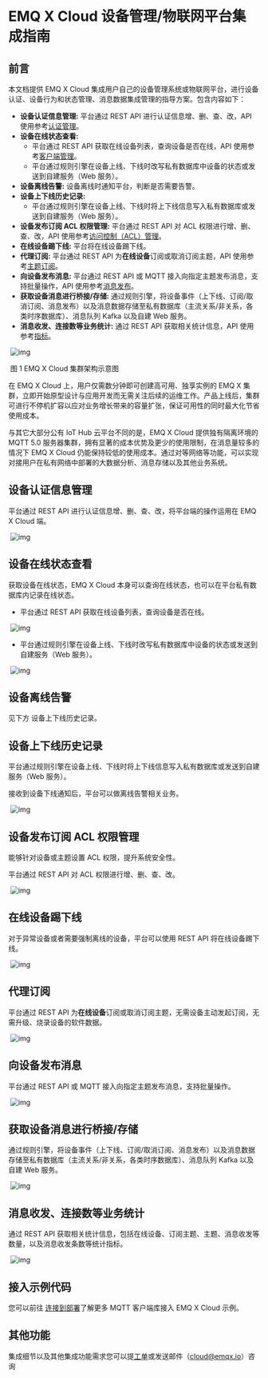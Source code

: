 # EMQ X Cloud 设备管理/物联网平台集成指南

## 前言

本文档提供 EMQ X Cloud 集成用户自己的设备管理系统或物联网平台，进行设备认证、设备行为和状态管理、消息数据集成管理的指导方案。包含内容如下：

- **设备认证信息管理:** 平台通过 REST API 进行认证信息增、删、查、改，API 使用参考[认证管理](https://docs.emqx.cn/cloud/latest/api/auth.html)。
- **设备在线状态查看:** 
  - 平台通过 REST API 获取在线设备列表，查询设备是否在线，API 使用参考[客户端管理](https://docs.emqx.cn/cloud/latest/api/clients.html)。
  - 平台通过规则引擎在设备上线、下线时改写私有数据库中设备的状态或发送到自建服务（Web 服务）。
- **设备离线告警:** 设备离线时通知平台，判断是否需要告警。
- **设备上下线历史记录:** 
  - 平台通过规则引擎在设备上线、下线时将上下线信息写入私有数据库或发送到自建服务（Web 服务）。
- **设备发布订阅 ACL 权限管理:** 平台通过 REST API 对 ACL 权限进行增、删、查、改，API 使用参考[访问控制（ACL）管理](https://docs.emqx.cn/cloud/latest/api/acl.html)。
- **在线设备踢下线:** 平台将在线设备踢下线。
- **代理订阅:** 平台通过 REST API 为**在线设备**订阅或取消订阅主题，API 使用参考[主题订阅](https://docs.emqx.cn/cloud/latest/api/subscribe.html)。
- **向设备发布消息:** 平台通过 REST API 或 MQTT 接入向指定主题发布消息，支持批量操作，API 使用参考[消息发布](https://docs.emqx.cn/cloud/latest/api/publish.html)。
- **获取设备消息进行桥接/存储:** 通过规则引擎，将设备事件（上下线、订阅/取消订阅、消息发布）以及消息数据存储至私有数据库（主流关系/非关系，各类时序数据库）、消息队列 Kafka 以及自建 Web 服务。
- **消息收发、连接数等业务统计:** 通过 REST API 获取相关统计信息，API 使用参考[指标](https://docs.emqx.cn/cloud/latest/api/metrics.html)。

​            ![img](https://static.emqx.net/images/a912409d8db446e61567c4749946023c.png)            

​																				图 1 EMQ X Cloud 集群架构示意图

在 EMQ X Cloud 上，用户仅需数分钟即可创建高可用、独享实例的 EMQ X 集群，立即开始原型设计与应用开发而无需关注后续的运维工作。产品上线后，集群可进行不停机扩容以应对业务增长带来的容量扩张，保证可用性的同时最大化节省使用成本。

与其它大部分公有 IoT Hub 云平台不同的是，EMQ X Cloud 提供独有隔离环境的 MQTT 5.0 服务器集群，拥有显著的成本优势及更少的使用限制，在消息量较多的情况下 EMQ X Cloud 仍能保持较低的使用成本。通过对等网络等功能，可以实现对接用户在私有网络中部署的大数据分析、消息存储以及其他业务系统。



## 设备认证信息管理

平台通过 REST API 进行认证信息增、删、查、改，将平台端的操作运用在 EMQ X Cloud 端。

​            ![img](https://static.emqx.net/images/54741111f28d67400944f8b436e5e145.png)            



## 设备在线状态查看

获取设备在线状态，EMQ X Cloud 本身可以查询在线状态，也可以在平台私有数据库内记录在线状态。

- 平台通过 REST API 获取在线设备列表，查询设备是否在线。

​            ![img](https://static.emqx.net/images/54741111f28d67400944f8b436e5e145.png)            

- 平台通过规则引擎在设备上线、下线时改写私有数据库中设备的状态或发送到自建服务（Web 服务）。

​            ![img](https://static.emqx.net/images/45f8093affa14ad31e2482eb7b706e29.png)            

## 设备离线告警

见下方 设备上下线历史记录。



## 设备上下线历史记录

平台通过规则引擎在设备上线、下线时将上下线信息写入私有数据库或发送到自建服务（Web 服务）。

接收到设备下线通知后，平台可以做离线告警相关业务。

​            ![img](https://static.emqx.net/images/45f8093affa14ad31e2482eb7b706e29.png)            



## 设备发布订阅 ACL 权限管理

能够针对设备或主题设置 ACL 权限，提升系统安全性。

平台通过 REST API 对 ACL 权限进行增、删、查、改。

​            ![img](https://static.emqx.net/images/1a9342cf4189088082abd5807b43ed98.png)            



## 在线设备踢下线

对于异常设备或者需要强制离线的设备，平台可以使用 REST  API 将在线设备踢下线。

​            ![img](https://static.emqx.net/images/5da6e976718b1a21b9468c777a11624c.png)            



## 代理订阅

平台通过 REST API 为**在线设备**订阅或取消订阅主题，无需设备主动发起订阅，无需升级、烧录设备的软件数据。

​            ![img](https://static.emqx.net/images/5da6e976718b1a21b9468c777a11624c.png)            



## 向设备发布消息

平台通过 REST API 或 MQTT 接入向指定主题发布消息，支持批量操作。

​            ![img](https://static.emqx.net/images/cc5cdfaafcd34bd7771cbeb5048537ac.png)            



## 获取设备消息进行桥接/存储

通过规则引擎，将设备事件（上下线、订阅/取消订阅、消息发布）以及消息数据存储至私有数据库（主流关系/非关系，各类时序数据库）、消息队列 Kafka 以及自建 Web 服务。



​            ![img](https://static.emqx.net/images/a58e488c3f168e6df2a39cdca75d79f6.png)            



## 消息收发、连接数等业务统计

通过 REST API 获取相关统计信息，包括在线设备、订阅主题、主题、消息收发等数量，以及消息收发条数等统计指标。

​            ![img](https://static.emqx.net/images/a40b740cad9c6980b17366b2635129d2.png)            



## 接入示例代码

您可以前往 [连接到部署](./connect_to_deployments/introduction.md)了解更多 MQTT 客户端库接入 EMQ X Cloud 示例。



## 其他功能

集成细节以及其他集成功能需求您可以提[工单](feature/tickets.md)或发送邮件（cloud@emqx.io）咨询
